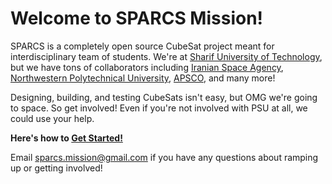 # Welcome to SPARCS Mission!

SPARCS is a completely open source CubeSat project meant for interdisciplinary team of students. We're at [Sharif University of Technology](https://www.sharif.edu/), but we have tons of collaborators including [Iranian Space Agency](https://www.isa.ir/), [Northwestern Polytechnical University](https://en.nwpu.edu.cn/), [APSCO](https://www.apsco.int/), and many more! 

Designing, building, and testing CubeSats isn't easy, but OMG we're going to space. So get involved! Even if you're not involved with PSU at all, we could use your help. 

**Here's how to [Get Started!](https://github.com/sparcs-mission/getting-started)**

Email sparcs.mission@gmail.com if you have any questions about ramping up or getting involved!
